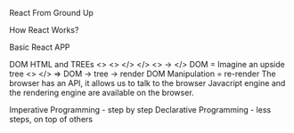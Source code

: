 React From Ground Up

How React Works?

Basic React APP

DOM 
HTML and TREEs
    <>
        <>
        </>
    </>
<> -> </>
DOM = Imagine an upside tree
<>
</> => DOM -> tree -> render
DOM Manipulation = re-render
The browser has an API, it allows us to talk to the browser
Javacript engine and the rendering engine are available on the browser.

Imperative Programming - step by step
Declarative Programming - less steps, on top of others
